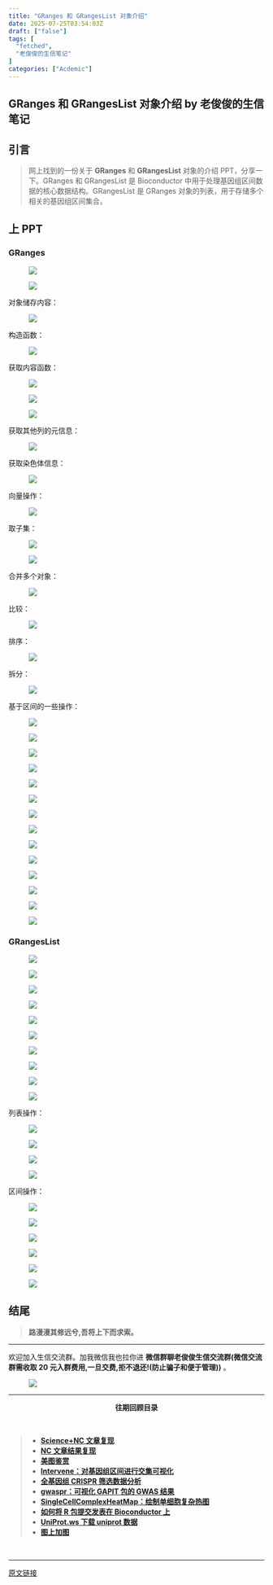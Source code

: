 ```yaml
---
title: "GRanges 和 GRangesList 对象介绍"
date: 2025-07-25T03:54:03Z
draft: ["false"]
tags: [
  "fetched",
  "老俊俊的生信笔记"
]
categories: ["Acdemic"]
---
```

GRanges 和 GRangesList 对象介绍 by 老俊俊的生信笔记
------
<div><section data-tool="mdnice编辑器" data-website="https://www.mdnice.com" data-pm-slice="0 0 []"><section nodeleaf=""><mp-common-profile data-pluginname="mpprofile" data-nickname="老俊俊的生信笔记" data-alias="JunJunLab" data-from="0" data-headimg="http://mmbiz.qpic.cn/sz_mmbiz_png/G5jjcE4usezgsqIGqjITSMggCTSoViaYeoKe2xoZr1IIvNJoztibQxibYHLDDoiabwAc6Ggws3Tvdo8EPss2nLgaVQ/0?wx_fmt=png" data-signature="老俊俊的生信技能和知识分享,我不是巨人,但你可以站在我的肩膀上更进一步!" data-id="MzkyMTI1MTYxNA==" data-is_biz_ban="0" data-service_type="1" data-verify_status="1"></mp-common-profile></section><h2 data-tool="mdnice编辑器"><span></span><span><span leaf="">引言</span></span><span></span></h2><blockquote><span></span><p><span leaf="">网上找到的一份关于 </span><strong><span leaf="">GRanges</span></strong><span leaf=""> 和 </span><strong><span leaf="">GRangesList</span></strong><span leaf=""> 对象的介绍 PPT，分享一下。GRanges 和 GRangesList 是 Bioconductor 中用于处理基因组区间数据的核心数据结构。GRangesList 是 GRanges 对象的列表，用于存储多个相关的基因组区间集合。</span></p></blockquote><h2 data-tool="mdnice编辑器"><span></span><span><span leaf="">上 PPT</span></span><span></span></h2><h3 data-tool="mdnice编辑器"><span></span><span><span leaf="">GRanges</span></span><span></span></h3><figure data-tool="mdnice编辑器"><span leaf=""><img data-src="https://mmbiz.qpic.cn/sz_mmbiz_png/G5jjcE4usewZm3MO9mqRubicK5ialQYwyvfQhxlfjgw0GxVmZd6k5V5fAI9086b5zlYCmSm0O3cjTWcw16y0W3Tw/640?wx_fmt=png&amp;from=appmsg" data-ratio="0.7436182019977803" data-type="png" data-w="901" data-imgfileid="100035483" src="https://mmbiz.qpic.cn/sz_mmbiz_png/G5jjcE4usewZm3MO9mqRubicK5ialQYwyvfQhxlfjgw0GxVmZd6k5V5fAI9086b5zlYCmSm0O3cjTWcw16y0W3Tw/640?wx_fmt=png&amp;from=appmsg"></span></figure><figure data-tool="mdnice编辑器"><span leaf=""><img data-src="https://mmbiz.qpic.cn/sz_mmbiz_png/G5jjcE4usewZm3MO9mqRubicK5ialQYwyvzxzDctt1mrC1Yewc8icFvmxlhHEGFFQfdic8vk19RRP0wkrsic3XFoBxw/640?wx_fmt=png&amp;from=appmsg" data-ratio="0.7433035714285714" data-type="png" data-w="896" data-imgfileid="100035481" src="https://mmbiz.qpic.cn/sz_mmbiz_png/G5jjcE4usewZm3MO9mqRubicK5ialQYwyvzxzDctt1mrC1Yewc8icFvmxlhHEGFFQfdic8vk19RRP0wkrsic3XFoBxw/640?wx_fmt=png&amp;from=appmsg"></span></figure><p data-tool="mdnice编辑器"><span leaf="">对象储存内容：</span></p><figure data-tool="mdnice编辑器"><span leaf=""><img data-src="https://mmbiz.qpic.cn/sz_mmbiz_png/G5jjcE4usewZm3MO9mqRubicK5ialQYwyv5lfaoRI07OMablwYhK33jsKCzMpeRibrVAvQsnuh6cQZh8uSH94avfw/640?wx_fmt=png&amp;from=appmsg" data-ratio="0.7378378378378379" data-type="png" data-w="740" data-imgfileid="100035480" src="https://mmbiz.qpic.cn/sz_mmbiz_png/G5jjcE4usewZm3MO9mqRubicK5ialQYwyv5lfaoRI07OMablwYhK33jsKCzMpeRibrVAvQsnuh6cQZh8uSH94avfw/640?wx_fmt=png&amp;from=appmsg"></span></figure><p data-tool="mdnice编辑器"><span leaf="">构造函数：</span></p><figure data-tool="mdnice编辑器"><span leaf=""><img data-src="https://mmbiz.qpic.cn/sz_mmbiz_png/G5jjcE4usewZm3MO9mqRubicK5ialQYwyvA4PCibJYINa5SjPJBnuacL0IysoksUYEWARqMxp4KxBgJD1zOkXicIJw/640?wx_fmt=png&amp;from=appmsg" data-ratio="0.7210242587601078" data-type="png" data-w="742" data-imgfileid="100035482" src="https://mmbiz.qpic.cn/sz_mmbiz_png/G5jjcE4usewZm3MO9mqRubicK5ialQYwyvA4PCibJYINa5SjPJBnuacL0IysoksUYEWARqMxp4KxBgJD1zOkXicIJw/640?wx_fmt=png&amp;from=appmsg"></span></figure><p data-tool="mdnice编辑器"><span leaf="">获取内容函数：</span></p><figure data-tool="mdnice编辑器"><span leaf=""><img data-src="https://mmbiz.qpic.cn/sz_mmbiz_png/G5jjcE4usewZm3MO9mqRubicK5ialQYwyvxqtHImNEXX4cAicENm30cBUEP4GnBlfAicxJTkbUjIWMiaIZRp7nrQMoA/640?wx_fmt=png&amp;from=appmsg" data-ratio="0.7082767978290366" data-type="png" data-w="737" data-imgfileid="100035479" src="https://mmbiz.qpic.cn/sz_mmbiz_png/G5jjcE4usewZm3MO9mqRubicK5ialQYwyvxqtHImNEXX4cAicENm30cBUEP4GnBlfAicxJTkbUjIWMiaIZRp7nrQMoA/640?wx_fmt=png&amp;from=appmsg"></span></figure><figure data-tool="mdnice编辑器"><span leaf=""><img data-src="https://mmbiz.qpic.cn/sz_mmbiz_png/G5jjcE4usewZm3MO9mqRubicK5ialQYwyvRztB2zFMicVmVsic4gDrts1S9YZTe8NuBhLhibeSvgvIYZQrlyHFvZFOw/640?wx_fmt=png&amp;from=appmsg" data-ratio="0.7158322056833559" data-type="png" data-w="739" data-imgfileid="100035488" src="https://mmbiz.qpic.cn/sz_mmbiz_png/G5jjcE4usewZm3MO9mqRubicK5ialQYwyvRztB2zFMicVmVsic4gDrts1S9YZTe8NuBhLhibeSvgvIYZQrlyHFvZFOw/640?wx_fmt=png&amp;from=appmsg"></span></figure><figure data-tool="mdnice编辑器"><span leaf=""><img data-src="https://mmbiz.qpic.cn/sz_mmbiz_png/G5jjcE4usewZm3MO9mqRubicK5ialQYwyvAMpgxG7ibq6mjo2CLldia2Go4BpLmfJjuELSBDLfZMiaM732iam1CHmcow/640?wx_fmt=png&amp;from=appmsg" data-ratio="0.7050938337801609" data-type="png" data-w="746" data-imgfileid="100035484" src="https://mmbiz.qpic.cn/sz_mmbiz_png/G5jjcE4usewZm3MO9mqRubicK5ialQYwyvAMpgxG7ibq6mjo2CLldia2Go4BpLmfJjuELSBDLfZMiaM732iam1CHmcow/640?wx_fmt=png&amp;from=appmsg"></span></figure><p data-tool="mdnice编辑器"><span leaf="">获取其他列的元信息：</span></p><figure data-tool="mdnice编辑器"><span leaf=""><img data-src="https://mmbiz.qpic.cn/sz_mmbiz_png/G5jjcE4usewZm3MO9mqRubicK5ialQYwyvf6AFpibznrBic1TCvicgns2CquVibRj47farkbxZxXV6Q7ra3SVCicnU0fQ/640?wx_fmt=png&amp;from=appmsg" data-ratio="0.7340569877883311" data-type="png" data-w="737" data-imgfileid="100035485" src="https://mmbiz.qpic.cn/sz_mmbiz_png/G5jjcE4usewZm3MO9mqRubicK5ialQYwyvf6AFpibznrBic1TCvicgns2CquVibRj47farkbxZxXV6Q7ra3SVCicnU0fQ/640?wx_fmt=png&amp;from=appmsg"></span></figure><p data-tool="mdnice编辑器"><span leaf="">获取染色体信息：</span></p><figure data-tool="mdnice编辑器"><span leaf=""><img data-src="https://mmbiz.qpic.cn/sz_mmbiz_png/G5jjcE4usewZm3MO9mqRubicK5ialQYwyveHeevWZOsn37ak2lr81WhpX9n6KkOasCZxkesiay5orpkQzcTB1BRTA/640?wx_fmt=png&amp;from=appmsg" data-ratio="0.7046979865771812" data-type="png" data-w="745" data-imgfileid="100035486" src="https://mmbiz.qpic.cn/sz_mmbiz_png/G5jjcE4usewZm3MO9mqRubicK5ialQYwyveHeevWZOsn37ak2lr81WhpX9n6KkOasCZxkesiay5orpkQzcTB1BRTA/640?wx_fmt=png&amp;from=appmsg"></span></figure><p data-tool="mdnice编辑器"><span leaf="">向量操作：</span></p><figure data-tool="mdnice编辑器"><span leaf=""><img data-src="https://mmbiz.qpic.cn/sz_mmbiz_png/G5jjcE4usewZm3MO9mqRubicK5ialQYwyvCkvZnjW3FbKj3Y5USRq3VAWKNbJCUWkHXSfL9Uwhycrm2PLEIlxDBg/640?wx_fmt=png&amp;from=appmsg" data-ratio="0.688858695652174" data-type="png" data-w="736" data-imgfileid="100035487" src="https://mmbiz.qpic.cn/sz_mmbiz_png/G5jjcE4usewZm3MO9mqRubicK5ialQYwyvCkvZnjW3FbKj3Y5USRq3VAWKNbJCUWkHXSfL9Uwhycrm2PLEIlxDBg/640?wx_fmt=png&amp;from=appmsg"></span></figure><p data-tool="mdnice编辑器"><span leaf="">取子集：</span></p><figure data-tool="mdnice编辑器"><span leaf=""><img data-src="https://mmbiz.qpic.cn/sz_mmbiz_png/G5jjcE4usewZm3MO9mqRubicK5ialQYwyvusQYN81hF8ZD50n7YfoDt7rWxtTicKiamttwiboib4gP0G0Jb6W5Fbt6yg/640?wx_fmt=png&amp;from=appmsg" data-ratio="0.7034013605442176" data-type="png" data-w="735" data-imgfileid="100035491" src="https://mmbiz.qpic.cn/sz_mmbiz_png/G5jjcE4usewZm3MO9mqRubicK5ialQYwyvusQYN81hF8ZD50n7YfoDt7rWxtTicKiamttwiboib4gP0G0Jb6W5Fbt6yg/640?wx_fmt=png&amp;from=appmsg"></span></figure><figure data-tool="mdnice编辑器"><span leaf=""><img data-src="https://mmbiz.qpic.cn/sz_mmbiz_png/G5jjcE4usewZm3MO9mqRubicK5ialQYwyvMoRJR9WVhalsniay8Za80Y5Kt5U7Rszbzn9knyDbc6H0Clyb80FNANA/640?wx_fmt=png&amp;from=appmsg" data-ratio="0.6955345060893099" data-type="png" data-w="739" data-imgfileid="100035493" src="https://mmbiz.qpic.cn/sz_mmbiz_png/G5jjcE4usewZm3MO9mqRubicK5ialQYwyvMoRJR9WVhalsniay8Za80Y5Kt5U7Rszbzn9knyDbc6H0Clyb80FNANA/640?wx_fmt=png&amp;from=appmsg"></span></figure><p data-tool="mdnice编辑器"><span leaf="">合并多个对象：</span></p><figure data-tool="mdnice编辑器"><span leaf=""><img data-src="https://mmbiz.qpic.cn/sz_mmbiz_png/G5jjcE4usewZm3MO9mqRubicK5ialQYwyvibtBhZjQ6W0XDQC6Bibd07bhcBxibgr6W3w8gBcJibVTnFpZxEzM8opFVw/640?wx_fmt=png&amp;from=appmsg" data-ratio="0.6950067476383266" data-type="png" data-w="741" data-imgfileid="100035492" src="https://mmbiz.qpic.cn/sz_mmbiz_png/G5jjcE4usewZm3MO9mqRubicK5ialQYwyvibtBhZjQ6W0XDQC6Bibd07bhcBxibgr6W3w8gBcJibVTnFpZxEzM8opFVw/640?wx_fmt=png&amp;from=appmsg"></span></figure><p data-tool="mdnice编辑器"><span leaf="">比较：</span></p><figure data-tool="mdnice编辑器"><span leaf=""><img data-src="https://mmbiz.qpic.cn/sz_mmbiz_png/G5jjcE4usewZm3MO9mqRubicK5ialQYwyvZUL8MqzhCQj5v9utny8UJLicNePKupibgNQW1vYoqz6NkFQLjicbW43Ug/640?wx_fmt=png&amp;from=appmsg" data-ratio="0.6815114709851552" data-type="png" data-w="741" data-imgfileid="100035494" src="https://mmbiz.qpic.cn/sz_mmbiz_png/G5jjcE4usewZm3MO9mqRubicK5ialQYwyvZUL8MqzhCQj5v9utny8UJLicNePKupibgNQW1vYoqz6NkFQLjicbW43Ug/640?wx_fmt=png&amp;from=appmsg"></span></figure><p data-tool="mdnice编辑器"><span leaf="">排序：</span></p><figure data-tool="mdnice编辑器"><span leaf=""><img data-src="https://mmbiz.qpic.cn/sz_mmbiz_png/G5jjcE4usewZm3MO9mqRubicK5ialQYwyvV8owHRKibnUrPj3CxNsI1ysdWWn9sf5vQ3IJ2y9Wob9kNN0B04gugMg/640?wx_fmt=png&amp;from=appmsg" data-ratio="0.6907356948228883" data-type="png" data-w="734" data-imgfileid="100035489" src="https://mmbiz.qpic.cn/sz_mmbiz_png/G5jjcE4usewZm3MO9mqRubicK5ialQYwyvV8owHRKibnUrPj3CxNsI1ysdWWn9sf5vQ3IJ2y9Wob9kNN0B04gugMg/640?wx_fmt=png&amp;from=appmsg"></span></figure><p data-tool="mdnice编辑器"><span leaf="">拆分：</span></p><figure data-tool="mdnice编辑器"><span leaf=""><img data-src="https://mmbiz.qpic.cn/sz_mmbiz_png/G5jjcE4usewZm3MO9mqRubicK5ialQYwyvv4rZMeQXuDAP2H2uibICQVnQicG8yrJRb50XKt2MAXTq4krwcGgF2Mibw/640?wx_fmt=png&amp;from=appmsg" data-ratio="0.757085020242915" data-type="png" data-w="741" data-imgfileid="100035498" src="https://mmbiz.qpic.cn/sz_mmbiz_png/G5jjcE4usewZm3MO9mqRubicK5ialQYwyvv4rZMeQXuDAP2H2uibICQVnQicG8yrJRb50XKt2MAXTq4krwcGgF2Mibw/640?wx_fmt=png&amp;from=appmsg"></span></figure><p data-tool="mdnice编辑器"><span leaf="">基于区间的一些操作：</span></p><figure data-tool="mdnice编辑器"><span leaf=""><img data-src="https://mmbiz.qpic.cn/sz_mmbiz_png/G5jjcE4usewZm3MO9mqRubicK5ialQYwyv2Ahw0LYz7JTicjP8PpN427Ee9ticRG9ic4yOEgLnkfD5JDD06385fSEWQ/640?wx_fmt=png&amp;from=appmsg" data-ratio="0.6955345060893099" data-type="png" data-w="739" data-imgfileid="100035495" src="https://mmbiz.qpic.cn/sz_mmbiz_png/G5jjcE4usewZm3MO9mqRubicK5ialQYwyv2Ahw0LYz7JTicjP8PpN427Ee9ticRG9ic4yOEgLnkfD5JDD06385fSEWQ/640?wx_fmt=png&amp;from=appmsg"></span></figure><figure data-tool="mdnice编辑器"><span leaf=""><img data-src="https://mmbiz.qpic.cn/sz_mmbiz_png/G5jjcE4usewZm3MO9mqRubicK5ialQYwyv6VibrsricfVdxklzoUoa9oibAMWMq7RxV3eHqv1jJI3eVbTFVMImwfV8Q/640?wx_fmt=png&amp;from=appmsg" data-ratio="0.7476255088195387" data-type="png" data-w="737" data-imgfileid="100035496" src="https://mmbiz.qpic.cn/sz_mmbiz_png/G5jjcE4usewZm3MO9mqRubicK5ialQYwyv6VibrsricfVdxklzoUoa9oibAMWMq7RxV3eHqv1jJI3eVbTFVMImwfV8Q/640?wx_fmt=png&amp;from=appmsg"></span></figure><figure data-tool="mdnice编辑器"><span leaf=""><img data-src="https://mmbiz.qpic.cn/sz_mmbiz_png/G5jjcE4usewZm3MO9mqRubicK5ialQYwyvGKaErx2uUZySAQNia4ksRffibemSNknAF80L8WP66hoQX1nJh9eTEyag/640?wx_fmt=png&amp;from=appmsg" data-ratio="0.7150610583446404" data-type="png" data-w="737" data-imgfileid="100035499" src="https://mmbiz.qpic.cn/sz_mmbiz_png/G5jjcE4usewZm3MO9mqRubicK5ialQYwyvGKaErx2uUZySAQNia4ksRffibemSNknAF80L8WP66hoQX1nJh9eTEyag/640?wx_fmt=png&amp;from=appmsg"></span></figure><figure data-tool="mdnice编辑器"><span leaf=""><img data-src="https://mmbiz.qpic.cn/sz_mmbiz_png/G5jjcE4usewZm3MO9mqRubicK5ialQYwyvEtdeKbyI52exWFmww0vtmHJxe2fKiamTicjDUS0l6vTFkRaKdgt4YKwg/640?wx_fmt=png&amp;from=appmsg" data-ratio="0.7146739130434783" data-type="png" data-w="736" data-imgfileid="100035497" src="https://mmbiz.qpic.cn/sz_mmbiz_png/G5jjcE4usewZm3MO9mqRubicK5ialQYwyvEtdeKbyI52exWFmww0vtmHJxe2fKiamTicjDUS0l6vTFkRaKdgt4YKwg/640?wx_fmt=png&amp;from=appmsg"></span></figure><figure data-tool="mdnice编辑器"><span leaf=""><img data-src="https://mmbiz.qpic.cn/sz_mmbiz_png/G5jjcE4usewZm3MO9mqRubicK5ialQYwyvfibMyQXKYk5Wpnbg3keXcRONLqABjEd4FBRc1NRD2o7kKQmvq5icAiafA/640?wx_fmt=png&amp;from=appmsg" data-ratio="0.726775956284153" data-type="png" data-w="732" data-imgfileid="100035501" src="https://mmbiz.qpic.cn/sz_mmbiz_png/G5jjcE4usewZm3MO9mqRubicK5ialQYwyvfibMyQXKYk5Wpnbg3keXcRONLqABjEd4FBRc1NRD2o7kKQmvq5icAiafA/640?wx_fmt=png&amp;from=appmsg"></span></figure><figure data-tool="mdnice编辑器"><span leaf=""><img data-src="https://mmbiz.qpic.cn/sz_mmbiz_png/G5jjcE4usewZm3MO9mqRubicK5ialQYwyvThLdzFlfPTEichSjoDRLWHVAFVq93e0vhhlas2yynpqhIIXJCic3JMcQ/640?wx_fmt=png&amp;from=appmsg" data-ratio="0.7254098360655737" data-type="png" data-w="732" data-imgfileid="100035500" src="https://mmbiz.qpic.cn/sz_mmbiz_png/G5jjcE4usewZm3MO9mqRubicK5ialQYwyvThLdzFlfPTEichSjoDRLWHVAFVq93e0vhhlas2yynpqhIIXJCic3JMcQ/640?wx_fmt=png&amp;from=appmsg"></span></figure><figure data-tool="mdnice编辑器"><span leaf=""><img data-src="https://mmbiz.qpic.cn/sz_mmbiz_png/G5jjcE4usewZm3MO9mqRubicK5ialQYwyvxOkiaLvvKZwqtVmk8yiaGtIokLG13Bkq7eowySXHpP3m93cJ8cgfSNRQ/640?wx_fmt=png&amp;from=appmsg" data-ratio="0.7092391304347826" data-type="png" data-w="736" data-imgfileid="100035503" src="https://mmbiz.qpic.cn/sz_mmbiz_png/G5jjcE4usewZm3MO9mqRubicK5ialQYwyvxOkiaLvvKZwqtVmk8yiaGtIokLG13Bkq7eowySXHpP3m93cJ8cgfSNRQ/640?wx_fmt=png&amp;from=appmsg"></span></figure><figure data-tool="mdnice编辑器"><span leaf=""><img data-src="https://mmbiz.qpic.cn/sz_mmbiz_png/G5jjcE4usewZm3MO9mqRubicK5ialQYwyvj1ZZY4xVw8w4rFWn4zib2GnUqelicKLfeibicPClwFl2zUVyAbzgke7B5A/640?wx_fmt=png&amp;from=appmsg" data-ratio="0.7082767978290366" data-type="png" data-w="737" data-imgfileid="100035504" src="https://mmbiz.qpic.cn/sz_mmbiz_png/G5jjcE4usewZm3MO9mqRubicK5ialQYwyvj1ZZY4xVw8w4rFWn4zib2GnUqelicKLfeibicPClwFl2zUVyAbzgke7B5A/640?wx_fmt=png&amp;from=appmsg"></span></figure><figure data-tool="mdnice编辑器"><span leaf=""><img data-src="https://mmbiz.qpic.cn/sz_mmbiz_png/G5jjcE4usewZm3MO9mqRubicK5ialQYwyvs4YvU4OHsAEoC0zOggiaGTQCYXLzibTlkugnzXlfkHIecjIqlfJsYcLg/640?wx_fmt=png&amp;from=appmsg" data-ratio="0.7102425876010782" data-type="png" data-w="742" data-imgfileid="100035502" src="https://mmbiz.qpic.cn/sz_mmbiz_png/G5jjcE4usewZm3MO9mqRubicK5ialQYwyvs4YvU4OHsAEoC0zOggiaGTQCYXLzibTlkugnzXlfkHIecjIqlfJsYcLg/640?wx_fmt=png&amp;from=appmsg"></span></figure><figure data-tool="mdnice编辑器"><span leaf=""><img data-src="https://mmbiz.qpic.cn/sz_mmbiz_png/G5jjcE4usewZm3MO9mqRubicK5ialQYwyviaTHqezJhF74kFdeCVD1sr9yW3wyef4DP3ysTWhdiciaNgb7LpJY6IYog/640?wx_fmt=png&amp;from=appmsg" data-ratio="0.688858695652174" data-type="png" data-w="736" data-imgfileid="100035506" src="https://mmbiz.qpic.cn/sz_mmbiz_png/G5jjcE4usewZm3MO9mqRubicK5ialQYwyviaTHqezJhF74kFdeCVD1sr9yW3wyef4DP3ysTWhdiciaNgb7LpJY6IYog/640?wx_fmt=png&amp;from=appmsg"></span></figure><figure data-tool="mdnice编辑器"><span leaf=""><img data-src="https://mmbiz.qpic.cn/sz_mmbiz_png/G5jjcE4usewZm3MO9mqRubicK5ialQYwyv4kqNiabpjukT3BCibsOcXLkR869QqErEQCKcETZzeDWM6IWkm7eiaJEXg/640?wx_fmt=png&amp;from=appmsg" data-ratio="0.659919028340081" data-type="png" data-w="741" data-imgfileid="100035505" src="https://mmbiz.qpic.cn/sz_mmbiz_png/G5jjcE4usewZm3MO9mqRubicK5ialQYwyv4kqNiabpjukT3BCibsOcXLkR869QqErEQCKcETZzeDWM6IWkm7eiaJEXg/640?wx_fmt=png&amp;from=appmsg"></span></figure><figure data-tool="mdnice编辑器"><span leaf=""><img data-src="https://mmbiz.qpic.cn/sz_mmbiz_png/G5jjcE4usewZm3MO9mqRubicK5ialQYwyvTibgHEicVZ9rQ3bEc8OPibcvMVJpRMWMl5XiamgDShumdOYNKWU3ag7vZQ/640?wx_fmt=png&amp;from=appmsg" data-ratio="0.7608695652173914" data-type="png" data-w="736" data-imgfileid="100035507" src="https://mmbiz.qpic.cn/sz_mmbiz_png/G5jjcE4usewZm3MO9mqRubicK5ialQYwyvTibgHEicVZ9rQ3bEc8OPibcvMVJpRMWMl5XiamgDShumdOYNKWU3ag7vZQ/640?wx_fmt=png&amp;from=appmsg"></span></figure><figure data-tool="mdnice编辑器"><span leaf=""><img data-src="https://mmbiz.qpic.cn/sz_mmbiz_png/G5jjcE4usewZm3MO9mqRubicK5ialQYwyv7VOuic7rbVicV01X3Bwic1cL0R38PBCTTicOvwJqcqFkPQ5tQxY5GssRbg/640?wx_fmt=png&amp;from=appmsg" data-ratio="0.7419354838709677" data-type="png" data-w="744" data-imgfileid="100035509" src="https://mmbiz.qpic.cn/sz_mmbiz_png/G5jjcE4usewZm3MO9mqRubicK5ialQYwyv7VOuic7rbVicV01X3Bwic1cL0R38PBCTTicOvwJqcqFkPQ5tQxY5GssRbg/640?wx_fmt=png&amp;from=appmsg"></span></figure><figure data-tool="mdnice编辑器"><span leaf=""><img data-src="https://mmbiz.qpic.cn/sz_mmbiz_png/G5jjcE4usewZm3MO9mqRubicK5ialQYwyvEQBsekk2Duj5NhrvzZIsOntK3z4icpxaTvWh4fm0H50mZ3slDXV02gA/640?wx_fmt=png&amp;from=appmsg" data-ratio="0.746268656716418" data-type="png" data-w="737" data-imgfileid="100035508" src="https://mmbiz.qpic.cn/sz_mmbiz_png/G5jjcE4usewZm3MO9mqRubicK5ialQYwyvEQBsekk2Duj5NhrvzZIsOntK3z4icpxaTvWh4fm0H50mZ3slDXV02gA/640?wx_fmt=png&amp;from=appmsg"></span></figure><h3 data-tool="mdnice编辑器"><span></span><span><span leaf="">GRangesList</span></span><span></span></h3><figure data-tool="mdnice编辑器"><span leaf=""><img data-src="https://mmbiz.qpic.cn/sz_mmbiz_png/G5jjcE4usewZm3MO9mqRubicK5ialQYwyv0JWOnSYvstKcD64PicqaqpfIgsFWLJiavqo0tyc1Ih2pN52Gs6hPEicAg/640?wx_fmt=png&amp;from=appmsg" data-ratio="0.6793478260869565" data-type="png" data-w="736" data-imgfileid="100035510" src="https://mmbiz.qpic.cn/sz_mmbiz_png/G5jjcE4usewZm3MO9mqRubicK5ialQYwyv0JWOnSYvstKcD64PicqaqpfIgsFWLJiavqo0tyc1Ih2pN52Gs6hPEicAg/640?wx_fmt=png&amp;from=appmsg"></span></figure><figure data-tool="mdnice编辑器"><span leaf=""><img data-src="https://mmbiz.qpic.cn/sz_mmbiz_png/G5jjcE4usewZm3MO9mqRubicK5ialQYwyv0zeIiaEbyxglGyzaUichUBBCP3tQaQTnyNzvicHn6vHXAYzhlW6reXZZQ/640?wx_fmt=png&amp;from=appmsg" data-ratio="0.7243243243243244" data-type="png" data-w="740" data-imgfileid="100035514" src="https://mmbiz.qpic.cn/sz_mmbiz_png/G5jjcE4usewZm3MO9mqRubicK5ialQYwyv0zeIiaEbyxglGyzaUichUBBCP3tQaQTnyNzvicHn6vHXAYzhlW6reXZZQ/640?wx_fmt=png&amp;from=appmsg"></span></figure><figure data-tool="mdnice编辑器"><span leaf=""><img data-src="https://mmbiz.qpic.cn/sz_mmbiz_png/G5jjcE4usewZm3MO9mqRubicK5ialQYwyvFibLica65QUNsZsWx22IFZMDRmezKbAw5iaQ56UFwTyJDUdFCWy0NOTPg/640?wx_fmt=png&amp;from=appmsg" data-ratio="0.7165991902834008" data-type="png" data-w="741" data-imgfileid="100035511" src="https://mmbiz.qpic.cn/sz_mmbiz_png/G5jjcE4usewZm3MO9mqRubicK5ialQYwyvFibLica65QUNsZsWx22IFZMDRmezKbAw5iaQ56UFwTyJDUdFCWy0NOTPg/640?wx_fmt=png&amp;from=appmsg"></span></figure><figure data-tool="mdnice编辑器"><span leaf=""><img data-src="https://mmbiz.qpic.cn/sz_mmbiz_png/G5jjcE4usewZm3MO9mqRubicK5ialQYwyvUsd7EqmoA6icAb6QO4Xv7e48EOyj6S1vNJNwFblZ5xEqJmL9I1z01lA/640?wx_fmt=png&amp;from=appmsg" data-ratio="0.7108108108108108" data-type="png" data-w="740" data-imgfileid="100035513" src="https://mmbiz.qpic.cn/sz_mmbiz_png/G5jjcE4usewZm3MO9mqRubicK5ialQYwyvUsd7EqmoA6icAb6QO4Xv7e48EOyj6S1vNJNwFblZ5xEqJmL9I1z01lA/640?wx_fmt=png&amp;from=appmsg"></span></figure><figure data-tool="mdnice编辑器"><span leaf=""><img data-src="https://mmbiz.qpic.cn/sz_mmbiz_png/G5jjcE4usewZm3MO9mqRubicK5ialQYwyvuiapOLwRQXwCv3gIIEIucFqJGibibdXYgzpTFKg0cicOuMTbH4OYauDg6Q/640?wx_fmt=png&amp;from=appmsg" data-ratio="0.7259158751696065" data-type="png" data-w="737" data-imgfileid="100035512" src="https://mmbiz.qpic.cn/sz_mmbiz_png/G5jjcE4usewZm3MO9mqRubicK5ialQYwyvuiapOLwRQXwCv3gIIEIucFqJGibibdXYgzpTFKg0cicOuMTbH4OYauDg6Q/640?wx_fmt=png&amp;from=appmsg"></span></figure><figure data-tool="mdnice编辑器"><span leaf=""><img data-src="https://mmbiz.qpic.cn/sz_mmbiz_png/G5jjcE4usewZm3MO9mqRubicK5ialQYwyvMLiaVylqE3Q5VxS31M1OuYEicNQl6iad4opXy3FrQ7se5rZ1DIBpwiavQA/640?wx_fmt=png&amp;from=appmsg" data-ratio="0.7102425876010782" data-type="png" data-w="742" data-imgfileid="100035517" src="https://mmbiz.qpic.cn/sz_mmbiz_png/G5jjcE4usewZm3MO9mqRubicK5ialQYwyvMLiaVylqE3Q5VxS31M1OuYEicNQl6iad4opXy3FrQ7se5rZ1DIBpwiavQA/640?wx_fmt=png&amp;from=appmsg"></span></figure><figure data-tool="mdnice编辑器"><span leaf=""><img data-src="https://mmbiz.qpic.cn/sz_mmbiz_png/G5jjcE4usewZm3MO9mqRubicK5ialQYwyvEyXcCSsK8SP99bWvwEzmkBNJbFh8GiaqT5UE0CkbGKB7AXOp1QicpBbQ/640?wx_fmt=png&amp;from=appmsg" data-ratio="0.6878378378378378" data-type="png" data-w="740" data-imgfileid="100035516" src="https://mmbiz.qpic.cn/sz_mmbiz_png/G5jjcE4usewZm3MO9mqRubicK5ialQYwyvEyXcCSsK8SP99bWvwEzmkBNJbFh8GiaqT5UE0CkbGKB7AXOp1QicpBbQ/640?wx_fmt=png&amp;from=appmsg"></span></figure><figure data-tool="mdnice编辑器"><span leaf=""><img data-src="https://mmbiz.qpic.cn/sz_mmbiz_png/G5jjcE4usewZm3MO9mqRubicK5ialQYwyvWzLUsblQibd7aibj60MkPRib2BvTicEo99rhXqdficWMvb0ggHaibWNcZsqA/640?wx_fmt=png&amp;from=appmsg" data-ratio="0.6881720430107527" data-type="png" data-w="744" data-imgfileid="100035515" src="https://mmbiz.qpic.cn/sz_mmbiz_png/G5jjcE4usewZm3MO9mqRubicK5ialQYwyvWzLUsblQibd7aibj60MkPRib2BvTicEo99rhXqdficWMvb0ggHaibWNcZsqA/640?wx_fmt=png&amp;from=appmsg"></span></figure><figure data-tool="mdnice编辑器"><span leaf=""><img data-src="https://mmbiz.qpic.cn/sz_mmbiz_png/G5jjcE4usewZm3MO9mqRubicK5ialQYwyvwrLY2UDnWbuEibupMdDgpHwLJJRVNSib9Gz5P9xUfahfppWghzdetIqg/640?wx_fmt=png&amp;from=appmsg" data-ratio="0.7198917456021651" data-type="png" data-w="739" data-imgfileid="100035518" src="https://mmbiz.qpic.cn/sz_mmbiz_png/G5jjcE4usewZm3MO9mqRubicK5ialQYwyvwrLY2UDnWbuEibupMdDgpHwLJJRVNSib9Gz5P9xUfahfppWghzdetIqg/640?wx_fmt=png&amp;from=appmsg"></span></figure><figure data-tool="mdnice编辑器"><span leaf=""><img data-src="https://mmbiz.qpic.cn/sz_mmbiz_png/G5jjcE4usewZm3MO9mqRubicK5ialQYwyvzTIdnticQ1msc0cdhpibUfVx6XCxTCmkJMRdH7iahYciaVyeOJsYibLHq5A/640?wx_fmt=png&amp;from=appmsg" data-ratio="0.7391891891891892" data-type="png" data-w="740" data-imgfileid="100035519" src="https://mmbiz.qpic.cn/sz_mmbiz_png/G5jjcE4usewZm3MO9mqRubicK5ialQYwyvzTIdnticQ1msc0cdhpibUfVx6XCxTCmkJMRdH7iahYciaVyeOJsYibLHq5A/640?wx_fmt=png&amp;from=appmsg"></span></figure><p data-tool="mdnice编辑器"><span leaf="">列表操作：</span></p><figure data-tool="mdnice编辑器"><span leaf=""><img data-src="https://mmbiz.qpic.cn/sz_mmbiz_png/G5jjcE4usewZm3MO9mqRubicK5ialQYwyvVn1ib5vGnXKaZ4tzy5aOs7n48BJ5aT3NBVvW25Edsws6GlRYfqy5LMA/640?wx_fmt=png&amp;from=appmsg" data-ratio="0.7172131147540983" data-type="png" data-w="732" data-imgfileid="100035520" src="https://mmbiz.qpic.cn/sz_mmbiz_png/G5jjcE4usewZm3MO9mqRubicK5ialQYwyvVn1ib5vGnXKaZ4tzy5aOs7n48BJ5aT3NBVvW25Edsws6GlRYfqy5LMA/640?wx_fmt=png&amp;from=appmsg"></span></figure><figure data-tool="mdnice编辑器"><span leaf=""><img data-src="https://mmbiz.qpic.cn/sz_mmbiz_png/G5jjcE4usewZm3MO9mqRubicK5ialQYwyvknQIiaDbKHvH69s8ibXWkxCRhHiaiaF0RjgXnj13j2HFdSSfjicsoIRYsng/640?wx_fmt=png&amp;from=appmsg" data-ratio="0.7313432835820896" data-type="png" data-w="737" data-imgfileid="100035524" src="https://mmbiz.qpic.cn/sz_mmbiz_png/G5jjcE4usewZm3MO9mqRubicK5ialQYwyvknQIiaDbKHvH69s8ibXWkxCRhHiaiaF0RjgXnj13j2HFdSSfjicsoIRYsng/640?wx_fmt=png&amp;from=appmsg"></span></figure><figure data-tool="mdnice编辑器"><span leaf=""><img data-src="https://mmbiz.qpic.cn/sz_mmbiz_png/G5jjcE4usewZm3MO9mqRubicK5ialQYwyvWz8sks3puBg6icF0W8wAWbENec8WyU4Ht0s22HL2IwJ2XeuAncfCBww/640?wx_fmt=png&amp;from=appmsg" data-ratio="0.7204884667571235" data-type="png" data-w="737" data-imgfileid="100035521" src="https://mmbiz.qpic.cn/sz_mmbiz_png/G5jjcE4usewZm3MO9mqRubicK5ialQYwyvWz8sks3puBg6icF0W8wAWbENec8WyU4Ht0s22HL2IwJ2XeuAncfCBww/640?wx_fmt=png&amp;from=appmsg"></span></figure><figure data-tool="mdnice编辑器"><span leaf=""><img data-src="https://mmbiz.qpic.cn/sz_mmbiz_png/G5jjcE4usewZm3MO9mqRubicK5ialQYwyv3DUI8qlMCxAqm0Olw9fr16ZZ9UVYR9BOakQWAuU24Mv9M0iaCyGzfbA/640?wx_fmt=png&amp;from=appmsg" data-ratio="0.7320703653585927" data-type="png" data-w="739" data-imgfileid="100035523" src="https://mmbiz.qpic.cn/sz_mmbiz_png/G5jjcE4usewZm3MO9mqRubicK5ialQYwyv3DUI8qlMCxAqm0Olw9fr16ZZ9UVYR9BOakQWAuU24Mv9M0iaCyGzfbA/640?wx_fmt=png&amp;from=appmsg"></span></figure><p data-tool="mdnice编辑器"><span leaf="">区间操作：</span></p><figure data-tool="mdnice编辑器"><span leaf=""><img data-src="https://mmbiz.qpic.cn/sz_mmbiz_png/G5jjcE4usewZm3MO9mqRubicK5ialQYwyvjT0wEnGzVibeto6TAodic5ToklxRnMkzCkDj4jOd694Dgs2ic7mhL5PzA/640?wx_fmt=png&amp;from=appmsg" data-ratio="0.7142857142857143" data-type="png" data-w="742" data-imgfileid="100035522" src="https://mmbiz.qpic.cn/sz_mmbiz_png/G5jjcE4usewZm3MO9mqRubicK5ialQYwyvjT0wEnGzVibeto6TAodic5ToklxRnMkzCkDj4jOd694Dgs2ic7mhL5PzA/640?wx_fmt=png&amp;from=appmsg"></span></figure><figure data-tool="mdnice编辑器"><span leaf=""><img data-src="https://mmbiz.qpic.cn/sz_mmbiz_png/G5jjcE4usewZm3MO9mqRubicK5ialQYwyvjLI1bo4DpclWsOeqK5iaHEP2rdW91XVP4TenosXpSm87q3zGePe4Xjw/640?wx_fmt=png&amp;from=appmsg" data-ratio="0.699594046008119" data-type="png" data-w="739" data-imgfileid="100035527" src="https://mmbiz.qpic.cn/sz_mmbiz_png/G5jjcE4usewZm3MO9mqRubicK5ialQYwyvjLI1bo4DpclWsOeqK5iaHEP2rdW91XVP4TenosXpSm87q3zGePe4Xjw/640?wx_fmt=png&amp;from=appmsg"></span></figure><figure data-tool="mdnice编辑器"><span leaf=""><img data-src="https://mmbiz.qpic.cn/sz_mmbiz_png/G5jjcE4usewZm3MO9mqRubicK5ialQYwyvAqx4FGUCKicHR2qh3tITkMOib28tS4Z9SiaLXFyKEnkMPRIdqKNnttdibA/640?wx_fmt=png&amp;from=appmsg" data-ratio="0.7238095238095238" data-type="png" data-w="735" data-imgfileid="100035529" src="https://mmbiz.qpic.cn/sz_mmbiz_png/G5jjcE4usewZm3MO9mqRubicK5ialQYwyvAqx4FGUCKicHR2qh3tITkMOib28tS4Z9SiaLXFyKEnkMPRIdqKNnttdibA/640?wx_fmt=png&amp;from=appmsg"></span></figure><figure data-tool="mdnice编辑器"><span leaf=""><img data-src="https://mmbiz.qpic.cn/sz_mmbiz_png/G5jjcE4usewZm3MO9mqRubicK5ialQYwyv5vmeamOCndp5afkYgFyAPXSpKOHq9ykEKVakEc1Gx0u8DuJuPqbVXQ/640?wx_fmt=png&amp;from=appmsg" data-ratio="0.7065217391304348" data-type="png" data-w="736" data-imgfileid="100035525" src="https://mmbiz.qpic.cn/sz_mmbiz_png/G5jjcE4usewZm3MO9mqRubicK5ialQYwyv5vmeamOCndp5afkYgFyAPXSpKOHq9ykEKVakEc1Gx0u8DuJuPqbVXQ/640?wx_fmt=png&amp;from=appmsg"></span></figure><figure data-tool="mdnice编辑器"><span leaf=""><img data-imgfileid="100035526" data-ratio="0.748641304347826" data-src="https://mmbiz.qpic.cn/sz_mmbiz_png/G5jjcE4usewZm3MO9mqRubicK5ialQYwyv9SiaM7iaiaw0ciaLkPcWYqHCJ01ppvalwrbShFpBkm6AkJuBict5squnrkQ/640?wx_fmt=png&amp;from=appmsg" data-type="png" data-w="736" src="https://mmbiz.qpic.cn/sz_mmbiz_png/G5jjcE4usewZm3MO9mqRubicK5ialQYwyv9SiaM7iaiaw0ciaLkPcWYqHCJ01ppvalwrbShFpBkm6AkJuBict5squnrkQ/640?wx_fmt=png&amp;from=appmsg"></span></figure><figure data-tool="mdnice编辑器"><span leaf=""><img data-imgfileid="100035528" data-ratio="0.697986577181208" data-src="https://mmbiz.qpic.cn/sz_mmbiz_png/G5jjcE4usewZm3MO9mqRubicK5ialQYwyvIfGYPe27bkKnNRS0pjubukeTsoqeMnp14icR0WYKuYXEE6X0ibeIXRoQ/640?wx_fmt=png&amp;from=appmsg" data-type="png" data-w="745" src="https://mmbiz.qpic.cn/sz_mmbiz_png/G5jjcE4usewZm3MO9mqRubicK5ialQYwyvIfGYPe27bkKnNRS0pjubukeTsoqeMnp14icR0WYKuYXEE6X0ibeIXRoQ/640?wx_fmt=png&amp;from=appmsg"></span></figure><h2 data-tool="mdnice编辑器"><span></span><span><span leaf="">结尾</span></span><span></span></h2><blockquote><span></span><p><strong><span leaf="">路漫漫其修远兮,吾将上下而求索。</span></strong></p></blockquote><hr><p data-tool="mdnice编辑器"><span leaf="">欢迎加入生信交流群。加我微信我也拉你进 </span><strong><span leaf="">微信群聊</span></strong><strong><span leaf="">老俊俊生信交流群</span></strong><strong><span leaf="">(微信交流群需收取 20 元入群费用,一旦交费,拒不退还!(防止骗子和便于管理))</span></strong><span leaf=""> 。</span></p><figure data-tool="mdnice编辑器"><span leaf=""><img data-imgfileid="100035530" data-ratio="0.6083707025411061" data-src="https://mmbiz.qpic.cn/sz_mmbiz_png/G5jjcE4usewZm3MO9mqRubicK5ialQYwyvicKL5gibCiaZ8XGqWLfHhgd4uDN04SBAFUiaJLOYtmAyoFmQq9Ake0IzMQ/640?wx_fmt=png&amp;from=appmsg" data-type="png" data-w="669" src="https://mmbiz.qpic.cn/sz_mmbiz_png/G5jjcE4usewZm3MO9mqRubicK5ialQYwyvicKL5gibCiaZ8XGqWLfHhgd4uDN04SBAFUiaJLOYtmAyoFmQq9Ake0IzMQ/640?wx_fmt=png&amp;from=appmsg"></span></figure><hr><p data-tool="mdnice编辑器"><strong></strong></p><center data-tool="mdnice编辑器"><strong><span leaf=""> 往期回顾目录 </span></strong></center><p data-tool="mdnice编辑器"><span leaf=""><br></span></p><blockquote><span></span><ul><li><section><strong><left><span leaf=""><a target="_blank" href="https://mp.weixin.qq.com/s?__biz=MzkyMTI1MTYxNA==&amp;mid=2247519126&amp;idx=1&amp;sn=86566d7435d6afed247e77d3b7441e58&amp;scene=21#wechat_redirect" textvalue="" linktype="text" data-linktype="2">Science+NC 文章复现</a></span></left></strong></section></li><li><section><strong><left><span leaf=""><a target="_blank" href="https://mp.weixin.qq.com/s?__biz=MzkyMTI1MTYxNA==&amp;mid=2247519096&amp;idx=1&amp;sn=57412f50ee595bfceaf61a8e2c48cfe7&amp;scene=21#wechat_redirect" textvalue="" linktype="text" data-linktype="2">NC 文章结果复现</a></span></left></strong></section></li><li><section><strong><left><span leaf=""><a target="_blank" href="https://mp.weixin.qq.com/s?__biz=MzkyMTI1MTYxNA==&amp;mid=2247519046&amp;idx=1&amp;sn=4b05d591299c7e8b6a6cb2b1970627b3&amp;scene=21#wechat_redirect" textvalue="" linktype="text" data-linktype="2">美图鉴赏</a></span></left></strong></section></li><li><section><strong><left><span leaf=""><a target="_blank" href="https://mp.weixin.qq.com/s?__biz=MzkyMTI1MTYxNA==&amp;mid=2247519020&amp;idx=1&amp;sn=82a52043e7e2c3c2e45997dc80933e2a&amp;scene=21#wechat_redirect" textvalue="" linktype="text" data-linktype="2">Intervene：对基因组区间进行交集可视化</a></span></left></strong></section></li><li><section><strong><left><span leaf=""><a target="_blank" href="https://mp.weixin.qq.com/s?__biz=MzkyMTI1MTYxNA==&amp;mid=2247519000&amp;idx=1&amp;sn=463be7dc78f74c4d61b80bce87b3ac1c&amp;scene=21#wechat_redirect" textvalue="" linktype="text" data-linktype="2">全基因组 CRISPR 筛选数据分析</a></span></left></strong></section></li><li><section><strong><left><span leaf=""><a target="_blank" href="https://mp.weixin.qq.com/s?__biz=MzkyMTI1MTYxNA==&amp;mid=2247518962&amp;idx=1&amp;sn=dcaf2fcb3831febfcb8a2ebebdddfaa8&amp;scene=21#wechat_redirect" textvalue="" linktype="text" data-linktype="2">gwaspr：可视化 GAPIT 包的 GWAS 结果</a></span></left></strong></section></li><li><section><strong><left><span leaf=""><a target="_blank" href="https://mp.weixin.qq.com/s?__biz=MzkyMTI1MTYxNA==&amp;mid=2247518933&amp;idx=1&amp;sn=9eaa895ae5015a6291cb2f485bbe7587&amp;scene=21#wechat_redirect" textvalue="" linktype="text" data-linktype="2">SingleCellComplexHeatMap：绘制单细胞复杂热图</a></span></left></strong></section></li><li><section><strong><left><span leaf=""><a target="_blank" href="https://mp.weixin.qq.com/s?__biz=MzkyMTI1MTYxNA==&amp;mid=2247518911&amp;idx=1&amp;sn=e89112d0ff025541968f285d41711088&amp;scene=21#wechat_redirect" textvalue="" linktype="text" data-linktype="2">如何将 R 包提交发表在 Bioconductor 上</a></span></left></strong></section></li><li><section><strong><left><span leaf=""><a target="_blank" href="https://mp.weixin.qq.com/s?__biz=MzkyMTI1MTYxNA==&amp;mid=2247518898&amp;idx=1&amp;sn=d05ecd1463aba66acd8fe43de16501ae&amp;scene=21#wechat_redirect" textvalue="" linktype="text" data-linktype="2">UniProt.ws 下载 uniprot 数据</a></span></left></strong></section></li><li><section><strong><left><span leaf=""><a target="_blank" href="https://mp.weixin.qq.com/s?__biz=MzkyMTI1MTYxNA==&amp;mid=2247518869&amp;idx=1&amp;sn=eacf8d5a50d6aa85d8e41c09a4b66d83&amp;scene=21#wechat_redirect" textvalue="" linktype="text" data-linktype="2">图上加图</a></span></left></strong></section></li></ul></blockquote></section><section><span leaf=""><br></span></section><p><mp-style-type data-value="3"></mp-style-type></p></div>  
<hr>
<a href="https://mp.weixin.qq.com/s/JafNQWA8n0j4BZXyYJRLUg",target="_blank" rel="noopener noreferrer">原文链接</a>
